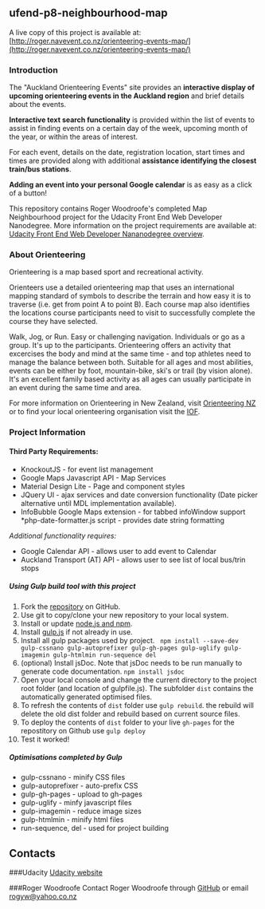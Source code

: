 ## ufend-p8-neighbourhood-map

A live copy of this project is available at:
[http://roger.navevent.co.nz/orienteering-events-map/](http://roger.navevent.co.nz/orienteering-events-map/)



### Introduction

The "Auckland Orienteering Events" site provides an **interactive display of upcoming orienteering events in the Auckland region** and brief details about the events.

**Interactive text search functionality** is provided within the list of events to assist in finding events on a certain day of the week, upcoming month of the year, or within the areas of interest.

For each event, details on the date, registration location, start times and times are provided along with additional **assistance identifying the closest train/bus stations**.

**Adding an event into your personal Google calendar** is as easy as a click of a button!

This repository contains Roger Woodroofe's completed Map Neighbourhood project for the Udacity Front End Web Developer  Nanodegree.
More information on the project requirements are available at: [Udacity Front End Web Developer Nananodegree overview](https://www.udacity.com/course/front-end-web-developer-nanodegree--nd001#).

### About Orienteering

Orienteering is a map based sport and recreational activity.

Orienteers use a detailed orienteering map that uses an international mapping standard of symbols to describe the terrain and how easy it is to traverse (i.e. get from point A to point B). Each course map also identifies the locations course participants need to visit to successfully complete the course they have selected.

Walk, Jog, or Run. Easy or challenging navigation. Individuals or go as a group. It's up to the participants.  Orienteering offers an activity that excercises the body and mind at the same time - and top athletes need to manage the balance between both. Suitable for all ages and most abilities, events can be either by foot, mountain-bike, ski's or trail (by vision alone). It's an excellent family based activity as all ages can usually participate in an event during the same time and area.

For more information on Orienteering in New Zealand, visit [Orienteering NZ](http://www.orienteering.org.nz/) or to find your local orienteering organisation visit the [IOF](http://www.orienteering.org/).


### Project Information

#### Third Party Requirements:

* KnockoutJS - for event list management
* Google Maps Javascript API - Map Services
* Material Design Lite - Page and component styles
* JQuery UI - ajax services and date conversion functionality (Date picker alternative until MDL implementation available).
* InfoBubble Google Maps extension - for tabbed infoWindow support
*php-date-formatter.js script - provides date string formatting

*Additional functionality requires:*

* Google Calendar API - allows user to add event to Calendar
* Auckland Transport (AT) API - allows user to see list of local bus/trin stops


##### Using Gulp build tool with this project

1. Fork the [repository](https://github.com/rogyw/ufend-P8-neighbourhood-map.git) on GitHub.
1. Use git to copy/clone your new repository to your local system.
1. Install or update [node.js and npm](https://nodejs.org/en/).
1. Install [gulp.js](http://gulpjs.com/) if not already in use.
1. Install all gulp packages used by project.
``` npm install --save-dev gulp-cssnano gulp-autoprefixer gulp-gh-pages gulp-uglify gulp-imagemin gulp-htmlmin run-sequence del```
1. (optional) Install jsDoc. Note that jsDoc needs to be run manually to generate code  documentation. ```npm install jsdoc```
1. Open your local console and change the current directory to the project root folder (and location of gulpfile.js). The subfolder `dist` contains the automatically generated optimised files.
1. To refresh the contents of `dist` folder use `gulp rebuild`.  the rebuild will delete the old dist folder and rebuild based on current source files.
1. To deploy the contents of `dist` folder to your live `gh-pages` for the repostitory on Github use `gulp deploy`
1. Test it worked!

##### Optimisations completed by Gulp
* gulp-cssnano - minify CSS files
* gulp-autoprefixer - auto-prefix CSS
* gulp-gh-pages - upload to gh-pages
* gulp-uglify  - minfy javascript files
* gulp-imagemin - reduce image sizes
* gulp-htmlmin  - minify html files
* run-sequence, del - used for project building

## Contacts

###Udacity
[Udacity website](https://www.udacity.com/)

###Roger Woodroofe
Contact Roger Woodroofe through [GitHub](https://github.com/rogyw) or email [rogyw@yahoo.co.nz](mailto:rogyw@yahoo.co.nz)
